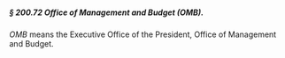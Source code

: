 ##### § 200.72 Office of Management and Budget (OMB). #####

*OMB* means the Executive Office of the President, Office of Management and Budget.